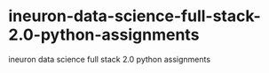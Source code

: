 # ineuron-data-science-full-stack-2.0-python-assignments
ineuron data science full stack 2.0 python assignments
